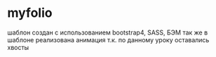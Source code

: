 # myfolio
шаблон создан с использованием bootstrap4, SASS, БЭМ
так же в шаблоне реализована анимация т.к. по данному уроку оставались хвосты
